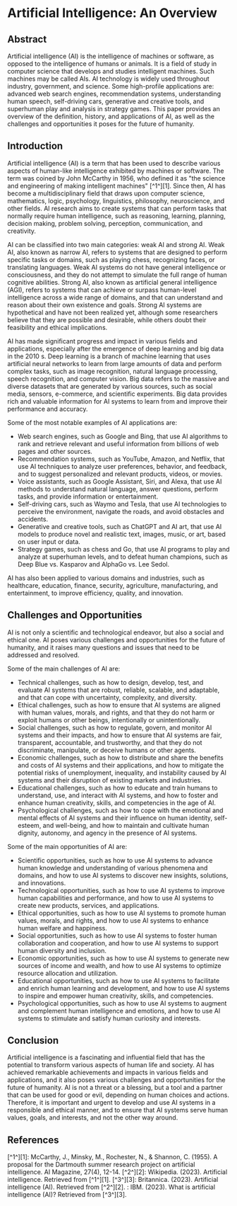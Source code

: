 
#  Artificial Intelligence: An Overview
## Abstract
Artificial intelligence (AI) is the intelligence of machines or software, as opposed to the intelligence of humans or animals. It is a field of study in computer science that develops and studies intelligent machines. Such machines may be called AIs. AI technology is widely used throughout industry, government, and science. Some high-profile applications are: advanced web search engines, recommendation systems, understanding human speech, self-driving cars, generative and creative tools, and superhuman play and analysis in strategy games. This paper provides an overview of the definition, history, and applications of AI, as well as the challenges and opportunities it poses for the future of humanity.

## Introduction
Artificial intelligence (AI) is a term that has been used to describe various aspects of human-like intelligence exhibited by machines or software. The term was coined by John McCarthy in 1956, who defined it as "the science and engineering of making intelligent machines" [^1^][1]. Since then, AI has become a multidisciplinary field that draws upon computer science, mathematics, logic, psychology, linguistics, philosophy, neuroscience, and other fields. AI research aims to create systems that can perform tasks that normally require human intelligence, such as reasoning, learning, planning, decision making, problem solving, perception, communication, and creativity.

AI can be classified into two main categories: weak AI and strong AI. Weak AI, also known as narrow AI, refers to systems that are designed to perform specific tasks or domains, such as playing chess, recognizing faces, or translating languages. Weak AI systems do not have general intelligence or consciousness, and they do not attempt to simulate the full range of human cognitive abilities. Strong AI, also known as artificial general intelligence (AGI), refers to systems that can achieve or surpass human-level intelligence across a wide range of domains, and that can understand and reason about their own existence and goals. Strong AI systems are hypothetical and have not been realized yet, although some researchers believe that they are possible and desirable, while others doubt their feasibility and ethical implications.

AI has made significant progress and impact in various fields and applications, especially after the emergence of deep learning and big data in the 2010 s. Deep learning is a branch of machine learning that uses artificial neural networks to learn from large amounts of data and perform complex tasks, such as image recognition, natural language processing, speech recognition, and computer vision. Big data refers to the massive and diverse datasets that are generated by various sources, such as social media, sensors, e-commerce, and scientific experiments. Big data provides rich and valuable information for AI systems to learn from and improve their performance and accuracy.

Some of the most notable examples of AI applications are:

- Web search engines, such as Google and Bing, that use AI algorithms to rank and retrieve relevant and useful information from billions of web pages and other sources.
- Recommendation systems, such as YouTube, Amazon, and Netflix, that use AI techniques to analyze user preferences, behavior, and feedback, and to suggest personalized and relevant products, videos, or movies.
- Voice assistants, such as Google Assistant, Siri, and Alexa, that use AI methods to understand natural language, answer questions, perform tasks, and provide information or entertainment.
- Self-driving cars, such as Waymo and Tesla, that use AI technologies to perceive the environment, navigate the roads, and avoid obstacles and accidents.
- Generative and creative tools, such as ChatGPT and AI art, that use AI models to produce novel and realistic text, images, music, or art, based on user input or data.
- Strategy games, such as chess and Go, that use AI programs to play and analyze at superhuman levels, and to defeat human champions, such as Deep Blue vs. Kasparov and AlphaGo vs. Lee Sedol.

AI has also been applied to various domains and industries, such as healthcare, education, finance, security, agriculture, manufacturing, and entertainment, to improve efficiency, quality, and innovation.

## Challenges and Opportunities
AI is not only a scientific and technological endeavor, but also a social and ethical one. AI poses various challenges and opportunities for the future of humanity, and it raises many questions and issues that need to be addressed and resolved.

Some of the main challenges of AI are:

- Technical challenges, such as how to design, develop, test, and evaluate AI systems that are robust, reliable, scalable, and adaptable, and that can cope with uncertainty, complexity, and diversity.
- Ethical challenges, such as how to ensure that AI systems are aligned with human values, morals, and rights, and that they do not harm or exploit humans or other beings, intentionally or unintentionally.
- Social challenges, such as how to regulate, govern, and monitor AI systems and their impacts, and how to ensure that AI systems are fair, transparent, accountable, and trustworthy, and that they do not discriminate, manipulate, or deceive humans or other agents.
- Economic challenges, such as how to distribute and share the benefits and costs of AI systems and their applications, and how to mitigate the potential risks of unemployment, inequality, and instability caused by AI systems and their disruption of existing markets and industries.
- Educational challenges, such as how to educate and train humans to understand, use, and interact with AI systems, and how to foster and enhance human creativity, skills, and competencies in the age of AI.
- Psychological challenges, such as how to cope with the emotional and mental effects of AI systems and their influence on human identity, self-esteem, and well-being, and how to maintain and cultivate human dignity, autonomy, and agency in the presence of AI systems.

Some of the main opportunities of AI are:

- Scientific opportunities, such as how to use AI systems to advance human knowledge and understanding of various phenomena and domains, and how to use AI systems to discover new insights, solutions, and innovations.
- Technological opportunities, such as how to use AI systems to improve human capabilities and performance, and how to use AI systems to create new products, services, and applications.
- Ethical opportunities, such as how to use AI systems to promote human values, morals, and rights, and how to use AI systems to enhance human welfare and happiness.
- Social opportunities, such as how to use AI systems to foster human collaboration and cooperation, and how to use AI systems to support human diversity and inclusion.
- Economic opportunities, such as how to use AI systems to generate new sources of income and wealth, and how to use AI systems to optimize resource allocation and utilization.
- Educational opportunities, such as how to use AI systems to facilitate and enrich human learning and development, and how to use AI systems to inspire and empower human creativity, skills, and competencies.
- Psychological opportunities, such as how to use AI systems to augment and complement human intelligence and emotions, and how to use AI systems to stimulate and satisfy human curiosity and interests.

## Conclusion
Artificial intelligence is a fascinating and influential field that has the potential to transform various aspects of human life and society. AI has achieved remarkable achievements and impacts in various fields and applications, and it also poses various challenges and opportunities for the future of humanity. AI is not a threat or a blessing, but a tool and a partner that can be used for good or evil, depending on human choices and actions. Therefore, it is important and urgent to develop and use AI systems in a responsible and ethical manner, and to ensure that AI systems serve human values, goals, and interests, and not the other way around.

## References
[^1^][1]: McCarthy, J., Minsky, M., Rochester, N., & Shannon, C. (1955). A proposal for the Dartmouth summer research project on artificial intelligence. AI Magazine, 27(4), 12-14.
[^2^][2]: Wikipedia. (2023). Artificial intelligence. Retrieved from [^1^][1].
[^3^][3]: Britannica. (2023). Artificial intelligence (AI). Retrieved from [^2^][2].
: IBM. (2023). What is artificial intelligence (AI)? Retrieved from [^3^][3].

